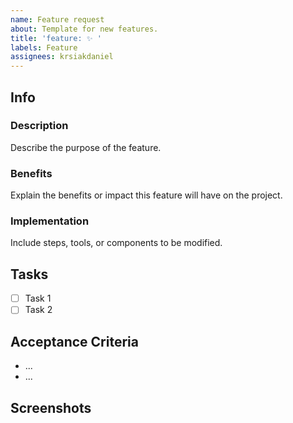 ```yaml
---
name: Feature request
about: Template for new features.
title: 'feature: ✨ '
labels: Feature
assignees: krsiakdaniel
---
```


## Info

### Description

Describe the purpose of the feature.

### Benefits

Explain the benefits or impact this feature will have on the project.

### Implementation

Include steps, tools, or components to be modified.

## Tasks

- [ ] Task 1
- [ ] Task 2

## Acceptance Criteria

- ...
- ...

## Screenshots

